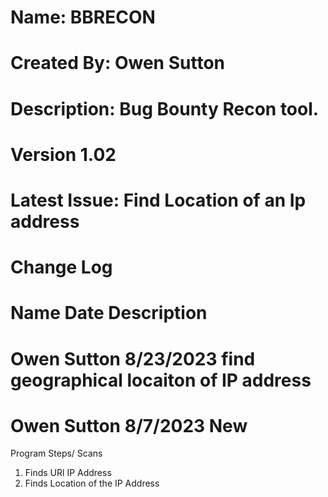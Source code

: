 #   Name: BBRECON
#   Created By: Owen Sutton
#   Description: Bug Bounty Recon tool. 
#
#   Version 1.02
#   Latest Issue: Find Location of an Ip address
#
#   Change Log
#   Name            Date        Description
#   Owen Sutton     8/23/2023   find geographical locaiton of IP address         
#   Owen Sutton     8/7/2023    New


Program Steps/ Scans

1. Finds URl IP Address
2. Finds Location of the IP Address